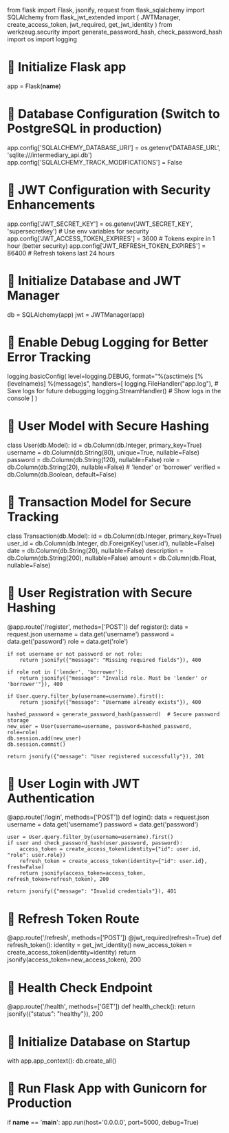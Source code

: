 from flask import Flask, jsonify, request
from flask_sqlalchemy import SQLAlchemy
from flask_jwt_extended import (
    JWTManager,
    create_access_token,
    jwt_required,
    get_jwt_identity
)
from werkzeug.security import generate_password_hash, check_password_hash
import os
import logging

# 🔹 Initialize Flask app
app = Flask(__name__)

# 🔹 Database Configuration (Switch to PostgreSQL in production)
app.config['SQLALCHEMY_DATABASE_URI'] = os.getenv('DATABASE_URL', 'sqlite:///intermediary_api.db')
app.config['SQLALCHEMY_TRACK_MODIFICATIONS'] = False

# 🔹 JWT Configuration with Security Enhancements
app.config['JWT_SECRET_KEY'] = os.getenv('JWT_SECRET_KEY', 'supersecretkey')  # Use env variables for security
app.config['JWT_ACCESS_TOKEN_EXPIRES'] = 3600  # Tokens expire in 1 hour (better security)
app.config['JWT_REFRESH_TOKEN_EXPIRES'] = 86400  # Refresh tokens last 24 hours

# 🔹 Initialize Database and JWT Manager
db = SQLAlchemy(app)
jwt = JWTManager(app)

# 🔹 Enable Debug Logging for Better Error Tracking
logging.basicConfig(
    level=logging.DEBUG,
    format="%(asctime)s [%(levelname)s] %(message)s",
    handlers=[
        logging.FileHandler("app.log"),  # Save logs for future debugging
        logging.StreamHandler()  # Show logs in the console
    ]
)

# 🔹 User Model with Secure Hashing
class User(db.Model):
    id = db.Column(db.Integer, primary_key=True)
    username = db.Column(db.String(80), unique=True, nullable=False)
    password = db.Column(db.String(120), nullable=False)
    role = db.Column(db.String(20), nullable=False)  # 'lender' or 'borrower'
    verified = db.Column(db.Boolean, default=False)

# 🔹 Transaction Model for Secure Tracking
class Transaction(db.Model):
    id = db.Column(db.Integer, primary_key=True)
    user_id = db.Column(db.Integer, db.ForeignKey('user.id'), nullable=False)
    date = db.Column(db.String(20), nullable=False)
    description = db.Column(db.String(200), nullable=False)
    amount = db.Column(db.Float, nullable=False)

# 🔹 User Registration with Secure Hashing
@app.route('/register', methods=['POST'])
def register():
    data = request.json
    username = data.get('username')
    password = data.get('password')
    role = data.get('role')

    if not username or not password or not role:
        return jsonify({"message": "Missing required fields"}), 400

    if role not in ['lender', 'borrower']:
        return jsonify({"message": "Invalid role. Must be 'lender' or 'borrower'"}), 400

    if User.query.filter_by(username=username).first():
        return jsonify({"message": "Username already exists"}), 400

    hashed_password = generate_password_hash(password)  # Secure password storage
    new_user = User(username=username, password=hashed_password, role=role)
    db.session.add(new_user)
    db.session.commit()

    return jsonify({"message": "User registered successfully"}), 201

# 🔹 User Login with JWT Authentication
@app.route('/login', methods=['POST'])
def login():
    data = request.json
    username = data.get('username')
    password = data.get('password')

    user = User.query.filter_by(username=username).first()
    if user and check_password_hash(user.password, password):
        access_token = create_access_token(identity={"id": user.id, "role": user.role})
        refresh_token = create_access_token(identity={"id": user.id}, fresh=False)
        return jsonify(access_token=access_token, refresh_token=refresh_token), 200

    return jsonify({"message": "Invalid credentials"}), 401

# 🔹 Refresh Token Route
@app.route('/refresh', methods=['POST'])
@jwt_required(refresh=True)
def refresh_token():
    identity = get_jwt_identity()
    new_access_token = create_access_token(identity=identity)
    return jsonify(access_token=new_access_token), 200

# 🔹 Health Check Endpoint
@app.route('/health', methods=['GET'])
def health_check():
    return jsonify({"status": "healthy"}), 200

# 🔹 Initialize Database on Startup
with app.app_context():
    db.create_all()

# 🔹 Run Flask App with Gunicorn for Production
if __name__ == '__main__':
    app.run(host='0.0.0.0', port=5000, debug=True)

